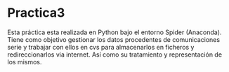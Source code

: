 # Practica3
 
Esta práctica esta realizada en Python bajo el entorno Spider (Anaconda). Tiene como objetivo gestionar los datos procedentes de comunicaciones serie y trabajar con ellos en cvs para almacenarlos en ficheros y redireccionarlos via internet. Así como su tratamiento y representación de los mismos.
